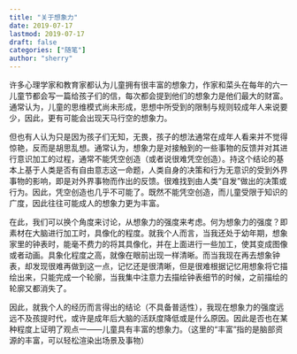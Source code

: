 ```yaml
---
title: "关于想象力" 
date: 2019-07-17
lastmod: 2019-07-17
draft: false
categories: ["随笔"]
author: "sherry"
---
```

许多心理学家和教育家都认为儿童拥有很丰富的想象力，作家和菜头在每年的六一儿童节都会写一篇给孩子们的信，每次都会提到他们的想象力是他们最大的财富。通常认为，儿童的思维模式尚未形成，思想中所受到的限制与规则较成年人来说要少，因此，更有可能会出现天马行空的想象力。

但也有人认为只是因为孩子们无知，无畏，孩子的想法通常在成年人看来并不觉得惊艳，反而是胡思乱想。通常认为，想象力是对接触到的一些事物的反馈并对其进行意识加工的过程，通常不能凭空创造（或者说很难凭空创造）。持这个结论的基本上基于人类是否有自由意志这一命题，人类自身的决策和行为无意识的受到外界事物的影响，即是对外界事物而作出的反馈。很难找到由人类“自发”做出的决策或行为。因此，凭空创造也几乎不可能了。既然不能凭空创造，而儿童受限于知识的广度，因此往往可能成人的想象力更为丰富。

<!--more-->

在此，我们可以换个角度来讨论，从想象力的强度来考虑。何为想象力的强度？即素材在大脑进行加工时，具像化的程度。就我个人而言，当我还处于幼年期，想象家里的钟表时，能毫不费力的将其具像化，并在上面进行一些加工，使其变成图像或者动画。具象化程度之高，就像在眼前出现一样清晰。而当我现在再去想象钟表，却发现很难再做到这一点，记忆还是很清晰，但是很难根据记忆用想象将它描绘出来，只能完成一个轮廓，当我集中注意力去描绘钟表细节的时候，之前描绘的轮廓又都消失了。

因此，就我个人的经历而言得出的结论（不具备普适性），我现在想象力的强度远远不及孩提时代，或许是成年后大脑的活跃度降低或是什么原因。因此是否也在某种程度上证明了观点一——儿童具有丰富的想象力。（这里的“丰富”指的是脑部资源的丰富，可以轻松渲染出场景及事物）